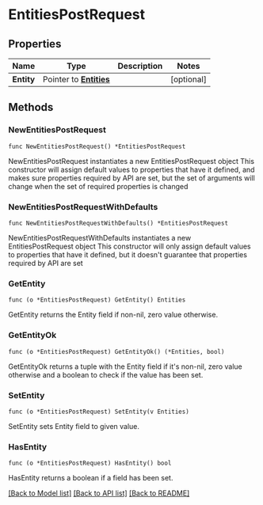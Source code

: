 # EntitiesPostRequest

## Properties

Name | Type | Description | Notes
------------ | ------------- | ------------- | -------------
**Entity** | Pointer to [**Entities**](Entities.md) |  | [optional] 

## Methods

### NewEntitiesPostRequest

`func NewEntitiesPostRequest() *EntitiesPostRequest`

NewEntitiesPostRequest instantiates a new EntitiesPostRequest object
This constructor will assign default values to properties that have it defined,
and makes sure properties required by API are set, but the set of arguments
will change when the set of required properties is changed

### NewEntitiesPostRequestWithDefaults

`func NewEntitiesPostRequestWithDefaults() *EntitiesPostRequest`

NewEntitiesPostRequestWithDefaults instantiates a new EntitiesPostRequest object
This constructor will only assign default values to properties that have it defined,
but it doesn't guarantee that properties required by API are set

### GetEntity

`func (o *EntitiesPostRequest) GetEntity() Entities`

GetEntity returns the Entity field if non-nil, zero value otherwise.

### GetEntityOk

`func (o *EntitiesPostRequest) GetEntityOk() (*Entities, bool)`

GetEntityOk returns a tuple with the Entity field if it's non-nil, zero value otherwise
and a boolean to check if the value has been set.

### SetEntity

`func (o *EntitiesPostRequest) SetEntity(v Entities)`

SetEntity sets Entity field to given value.

### HasEntity

`func (o *EntitiesPostRequest) HasEntity() bool`

HasEntity returns a boolean if a field has been set.


[[Back to Model list]](../README.md#documentation-for-models) [[Back to API list]](../README.md#documentation-for-api-endpoints) [[Back to README]](../README.md)


